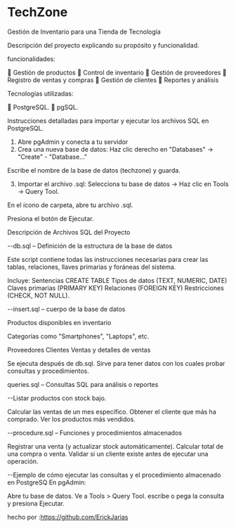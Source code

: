 # TechZone
Gestión de Inventario para una
Tienda de Tecnología

Descripción del proyecto explicando su propósito y funcionalidad.

 funcionalidades:

🔹 Gestión de productos
🔹 Control de inventario
🔹 Gestión de proveedores
🔹 Registro de ventas y compras
🔹 Gestión de clientes
🔹 Reportes y análisis

Tecnologías utilizadas:

🔹 PostgreSQL.
🔹 pgSQL.

Instrucciones detalladas para importar y ejecutar los archivos SQL en PostgreSQL.


1. Abre pgAdmin y conecta a tu servidor
2. Crea una nueva base de datos:
Haz clic derecho en "Databases" → "Create" - "Database..."

Escribe el nombre de la base de datos (techzone) y guarda.

3. Importar el archivo .sql:
Selecciona tu base de datos → Haz clic en Tools → Query Tool.

En el ícono de carpeta, abre tu archivo .sql.

Presiona el botón de Ejecutar.

 Descripción de Archivos SQL del Proyecto

--db.sql – Definición de la estructura de la base de datos
    
 Este script contiene todas las instrucciones necesarias para crear las tablas, relaciones, llaves primarias y foráneas del sistema.

Incluye:
Sentencias CREATE TABLE
Tipos de datos (TEXT, NUMERIC, DATE)
Claves primarias (PRIMARY KEY)
Relaciones (FOREIGN KEY)
Restricciones (CHECK, NOT NULL).

--insert.sql – cuerpo de la base de datos

Productos disponibles en inventario

Categorías como "Smartphones", "Laptops", etc.

Proveedores
Clientes
Ventas y detalles de ventas

 Se ejecuta después de db.sql. Sirve para tener datos con los cuales probar consultas y procedimientos.

queries.sql – Consultas SQL para análisis o reportes

--Listar productos con stock bajo.

Calcular las ventas de un mes específico.
Obtener el cliente que más ha comprado.
Ver los productos más vendidos.

--procedure.sql – Funciones y procedimientos almacenados

Registrar una venta (y actualizar stock automáticamente).
Calcular total de una compra o venta.
Validar si un cliente existe antes de ejecutar una operación.

--Ejemplo de cómo ejecutar las consultas y el procedimiento almacenado en PostgreSQ
 En pgAdmin:

Abre tu base de datos.
Ve a Tools > Query Tool.
escribe o pega la consulta y presiona Ejecutar.

hecho por :https://github.com/ErickJarias



